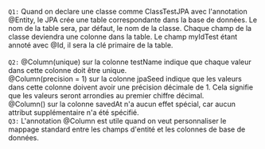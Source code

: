 `Q1:` Quand on declare une classe comme ClassTestJPA avec l'annotation @Entity, le JPA crée une table correspondante dans la base de données. Le nom de la table sera, par défaut, le nom de la classe. Chaque champ de la classe deviendra une colonne dans la table. Le champ myIdTest étant annoté avec @Id, il sera la clé primaire de la table.  <br/> <br/>
`Q2:` @Column(unique) sur la colonne testName indique que chaque valeur dans cette colonne doit être unique.
<br/> @Column(precision = 1) sur la colonne jpaSeed indique que les valeurs dans cette colonne doivent avoir une précision décimale de 1. Cela signifie que les valeurs seront arrondies au premier chiffre décimal.
<br/> @Column() sur la colonne savedAt n'a aucun effet spécial, car aucun attribut supplémentaire n'a été spécifié.<br/>
`Q3:` L'annotation @Column est utile quand on veut personnaliser le mappage standard entre les champs d'entité et les colonnes de base de données.
